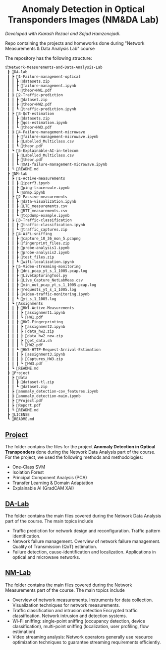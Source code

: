 <h1 align="center">Anomaly Detection in Optical Transponders Images (NM&DA Lab)</h1>

*Developed with Kiarash Rezaei and Sajad Hamzenejadi*.

Repo containing the projects and homeworks done during "Network Measurements &amp; Data Analysis Lab" course

The repository has the following structure:
```bash
📦Network-Measurements-and-Data-Analysis-Lab
 ┣ 📂DA-lab
 ┃ ┣ 📂1-Failure-management-optical
 ┃ ┃ ┣ 📜datasets.zip
 ┃ ┃ ┣ 📜failure-management.ipynb
 ┃ ┃ ┗ 📜theor+HW1.pdf
 ┃ ┣ 📂2-Traffic-prediction
 ┃ ┃ ┣ 📜dataset.zip
 ┃ ┃ ┣ 📜theor+HW2.pdf
 ┃ ┃ ┗ 📜traffic-prediction.ipynb
 ┃ ┣ 📂3-QoT-estimation
 ┃ ┃ ┣ 📜datasets.zip
 ┃ ┃ ┣ 📜qos-estimation.ipynb
 ┃ ┃ ┗ 📜theor+HW3.pdf
 ┃ ┣ 📂4-Failure-management-microwave
 ┃ ┃ ┣ 📜failure-management-microwave.ipynb
 ┃ ┃ ┣ 📜Labelled_Multiclass.csv
 ┃ ┃ ┗ 📜theor.pdf
 ┃ ┗ 📂5-Explainable-AI-in-telecom
 ┃ ┃ ┣ 📜Labelled_Multiclass.csv
 ┃ ┃ ┣ 📜theor.pdf
 ┃ ┃ ┗ 📜XAI-failure-management-microwave.ipynb
 ┃ ┗ 📜README.md
 ┣ 📂NM-lab
 ┃ ┣ 📂1-Active-measurements
 ┃ ┃ ┣ 📜iperf3.ipynb
 ┃ ┃ ┣ 📜ping-traceroute.ipynb
 ┃ ┃ ┗ 📜snmp.ipynb
 ┃ ┣ 📂2-Passive-measurements
 ┃ ┃ ┣ 📜data-visualization.ipynb
 ┃ ┃ ┣ 📜LTE_measurements.csv
 ┃ ┃ ┣ 📜RTT_measurements.csv
 ┃ ┃ ┗ 📜tcpdump-example.ipynb
 ┃ ┣ 📂3-Traffic-classification
 ┃ ┃ ┣ 📜traffic-classification.ipynb
 ┃ ┃ ┗ 📜traffic_captures.zip
 ┃ ┣ 📂4-WiFi-sniffing
 ┃ ┃ ┣ 📜capture_10_36_mon_5.pcapng
 ┃ ┃ ┣ 📜fingerprint_files.zip
 ┃ ┃ ┣ 📜probe-analysis1.ipynb
 ┃ ┃ ┣ 📜probe-analysis2.ipynb
 ┃ ┃ ┣ 📜test_files.zip
 ┃ ┃ ┗ 📜wifi-localization.ipynb
 ┃ ┣ 📂5-Video-streaming-monitoring
 ┃ ┃ ┣ 📜dns_pcap_yt_s_1_1005.pcap.log
 ┃ ┃ ┣ 📜LiveCapturingTool.py
 ┃ ┃ ┣ 📜Live_Capture_NetLabMeas.csv
 ┃ ┃ ┣ 📜min_out_pcap_yt_s_1_1005.pcap.log
 ┃ ┃ ┣ 📜requests_yt_s_1_1005.log
 ┃ ┃ ┣ 📜video-traffic-monitoring.ipynb
 ┃ ┃ ┗ 📜yt_s_1_1005.log
 ┃ ┗ 📂Assignments
 ┃ ┃ ┣ 📂HW1-Active-Measurements
 ┃ ┃ ┃ ┣ 📜assignment1.ipynb
 ┃ ┃ ┃ ┗ 📜HW1.pdf
 ┃ ┃ ┣ 📂HW2-Fingerprinting
 ┃ ┃ ┃ ┣ 📜assignment2.ipynb
 ┃ ┃ ┃ ┣ 📜data_hw2.zip
 ┃ ┃ ┃ ┣ 📜data_hw2_new.zip
 ┃ ┃ ┃ ┣ 📜get_data.sh
 ┃ ┃ ┃ ┗ 📜HW2.pdf
 ┃ ┃ ┗ 📂HW3-HTTP-Request-Arrival-Estimation
 ┃ ┃ ┃ ┣ 📜assignment3.ipynb
 ┃ ┃ ┃ ┣ 📜Captures_HW3.zip
 ┃ ┃ ┃ ┗ 📜HW3.pdf
 ┃ ┗ 📜README.md
 ┣ 📂Project
 ┃ ┣ 📂data
 ┃ ┃ ┣ 📜dataset-tl.zip
 ┃ ┃ ┗ 📜dataset.zip
 ┃ ┣ 📜anomaly_detection-cov_features.ipynb
 ┃ ┣ 📜anomaly_detection-main.ipynb
 ┃ ┣ 📜Project.pdf
 ┃ ┣ 📜Report.pdf
 ┃ ┗ 📜README.md
 ┣ 📜LICENSE
 ┗ 📜README.md
 ```
## **[Project](Project)** 
 The folder contains the files for the project **Anomaly Detection in Optical Transponders** done during the Network Data Analysis part of the course. For the project, we used the following methods and methodologies:

- One-Class SVM
- Isolation Forest
- Principal Component Analysis (PCA)
- Transfer Learning & Domain Adaptation
- Explainable AI (GradCAM XAI)
 ## **[DA-Lab](DA-lab)** 
 The folder contains the main files covered during the Network Data Analysis part of the course. The main topics include

- Traffic prediction for network design and reconfiguration. Traffic pattern identification. 
- Network failure management. Overview of network failure management. Quality of Transmission (QoT) estimation. 
- Failure detection, cause-identification and localization. Applications in optical and microwave networks.

## **[NM-Lab](NM-lab)** 
 The folder contains the main files covered during the Network Measurements part of the course. The main topics include

- Overview of network measurements. Instruments for data collection. Visualization techniques for network measurements.
- Traffic classification and intrusion detection Encrypted traffic classification. Network intrusion and detection systems.
- Wi-Fi sniffing: single-point sniffing (occupancy detection, device classification), multi-point sniffing (localization, user profiling, flow estimation)
- Video streaming analysis: Network operators generally use resource optimization techniques to guarantee streaming requirements efficiently.



